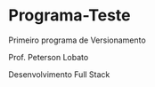 # Programa-Teste
 Primeiro programa de Versionamento
 
 Prof. Peterson Lobato
 
 Desenvolvimento Full Stack

